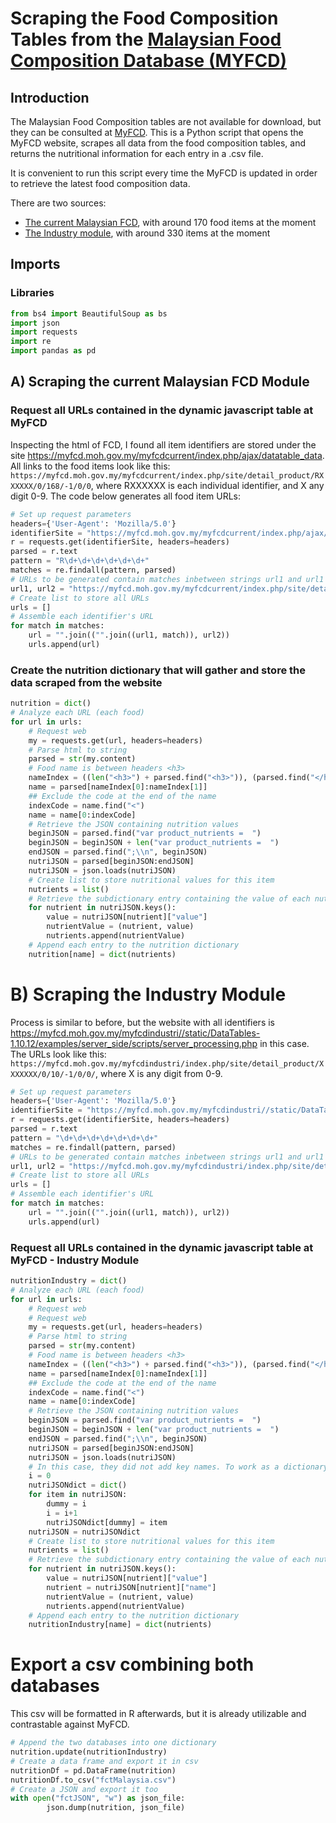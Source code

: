 # Scraping the Food Composition Tables from the [Malaysian Food Composition Database (MYFCD)](https://myfcd.moh.gov.my/myfcdcurrent/)

## Introduction
The Malaysian Food Composition tables are not available for download, but they can be consulted at [MyFCD](https://myfcd.moh.gov.my/myfcdcurrent/). This is a Python script that opens the MyFCD website, scrapes all data from the food composition tables, and returns the nutritional information for each entry in a .csv file.

It is convenient to run this script every time the MyFCD is updated in order to retrieve the latest food composition data.

There are two sources: 
* [The current Malaysian FCD](https://myfcd.moh.gov.my/myfcdcurrent), with around 170 food items at the moment
* [The Industry module](https://myfcd.moh.gov.my/myfcdindustri), with around 330 items at the moment

## Imports
### Libraries


```python
from bs4 import BeautifulSoup as bs
import json
import requests
import re
import pandas as pd

```

## A) Scraping the current Malaysian FCD Module

### Request all URLs contained in the dynamic javascript table at MyFCD
Inspecting the html of FCD, I found all item identifiers are stored under the site https://myfcd.moh.gov.my/myfcdcurrent/index.php/ajax/datatable_data.
All links to the food items look like this:
`https://myfcd.moh.gov.my/myfcdcurrent/index.php/site/detail_product/RXXXXXX/0/168/-1/0/0`,
where RXXXXXX is each individual identifier, and X any digit 0-9. The code below generates all food item URLs:


```python
# Set up request parameters
headers={'User-Agent': 'Mozilla/5.0'}
identifierSite = "https://myfcd.moh.gov.my/myfcdcurrent/index.php/ajax/datatable_data"
r = requests.get(identifierSite, headers=headers)
parsed = r.text
pattern = "R\d+\d+\d+\d+\d+\d+"
matches = re.findall(pattern, parsed)
# URLs to be generated contain matches inbetween strings url1 and url1
url1, url2 = "https://myfcd.moh.gov.my/myfcdcurrent/index.php/site/detail_product/", "/0/168/-1/0/0"
# Create list to store all URLs
urls = []
# Assemble each identifier's URL
for match in matches:
    url = "".join(("".join((url1, match)), url2))
    urls.append(url)
```

### Create the nutrition dictionary that will gather and store the data scraped from the website


```python
nutrition = dict()
# Analyze each URL (each food)
for url in urls:
    # Request web
    my = requests.get(url, headers=headers)
    # Parse html to string
    parsed = str(my.content)
    # Food name is between headers <h3>
    nameIndex = ((len("<h3>") + parsed.find("<h3>")), (parsed.find("</h3")))
    name = parsed[nameIndex[0]:nameIndex[1]]
    ## Exclude the code at the end of the name
    indexCode = name.find("<")
    name = name[0:indexCode]
    # Retrieve the JSON containing nutrition values
    beginJSON = parsed.find("var product_nutrients =  ")
    beginJSON = beginJSON + len("var product_nutrients =  ")
    endJSON = parsed.find(";\\n", beginJSON)
    nutriJSON = parsed[beginJSON:endJSON]
    nutriJSON = json.loads(nutriJSON)
    # Create list to store nutritional values for this item
    nutrients = list()
    # Retrieve the subdictionary entry containing the value of each nutrient
    for nutrient in nutriJSON.keys():
        value = nutriJSON[nutrient]["value"]
        nutrientValue = (nutrient, value)
        nutrients.append(nutrientValue)
    # Append each entry to the nutrition dictionary
    nutrition[name] = dict(nutrients)

```

# B) Scraping the Industry Module
Process is similar to before, but the website with all identifiers is https://myfcd.moh.gov.my/myfcdindustri//static/DataTables-1.10.12/examples/server_side/scripts/server_processing.php in this case. The URLs look like this:
`https://myfcd.moh.gov.my/myfcdindustri/index.php/site/detail_product/XXXXXXX/0/10/-1/0/0/`, where X is any digit from 0-9.


```python
# Set up request parameters
headers={'User-Agent': 'Mozilla/5.0'}
identifierSite = "https://myfcd.moh.gov.my/myfcdindustri//static/DataTables-1.10.12/examples/server_side/scripts/server_processing.php"
r = requests.get(identifierSite, headers=headers)
parsed = r.text
pattern = "\d+\d+\d+\d+\d+\d+\d+"
matches = re.findall(pattern, parsed)
# URLs to be generated contain matches inbetween strings url1 and url1
url1, url2 = "https://myfcd.moh.gov.my/myfcdindustri/index.php/site/detail_product/", "/0/10/-1/0/0/"
# Create list to store all URLs
urls = []
# Assemble each identifier's URL
for match in matches:
    url = "".join(("".join((url1, match)), url2))
    urls.append(url)
```
### Request all URLs contained in the dynamic javascript table at MyFCD - Industry Module

```python
nutritionIndustry = dict()
# Analyze each URL (each food)
for url in urls:
    # Request web
    # Request web
    my = requests.get(url, headers=headers)
    # Parse html to string
    parsed = str(my.content)
    # Food name is between headers <h3>
    nameIndex = ((len("<h3>") + parsed.find("<h3>")), (parsed.find("</h3")))
    name = parsed[nameIndex[0]:nameIndex[1]]
    ## Exclude the code at the end of the name
    indexCode = name.find("<")
    name = name[0:indexCode]
    # Retrieve the JSON containing nutrition values
    beginJSON = parsed.find("var product_nutrients =  ")
    beginJSON = beginJSON + len("var product_nutrients =  ")
    endJSON = parsed.find(";\\n", beginJSON)
    nutriJSON = parsed[beginJSON:endJSON]
    nutriJSON = json.loads(nutriJSON)
    # In this case, they did not add key names. To work as a dictionary, I will add dummy key names
    i = 0
    nutriJSONdict = dict()
    for item in nutriJSON:
        dummy = i
        i = i+1
        nutriJSONdict[dummy] = item
    nutriJSON = nutriJSONdict
    # Create list to store nutritional values for this item
    nutrients = list()
    # Retrieve the subdictionary entry containing the value of each nutrient
    for nutrient in nutriJSON.keys():
        value = nutriJSON[nutrient]["value"]
        nutrient = nutriJSON[nutrient]["name"]
        nutrientValue = (nutrient, value)
        nutrients.append(nutrientValue)
    # Append each entry to the nutrition dictionary
    nutritionIndustry[name] = dict(nutrients)
```

# Export a csv combining both databases
This csv will be formatted in R afterwards, but it is already utilizable and contrastable against MyFCD.


```python
# Append the two databases into one dictionary
nutrition.update(nutritionIndustry)
# Create a data frame and export it in csv
nutritionDf = pd.DataFrame(nutrition)
nutritionDf.to_csv("fctMalaysia.csv")
# Create a JSON and export it too
with open("fctJSON", "w") as json_file:
        json.dump(nutrition, json_file)
```
